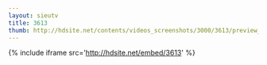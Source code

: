 ```yaml
---
layout: sieutv
title: 3613
thumb: http://hdsite.net/contents/videos_screenshots/3000/3613/preview_360p.mp4.jpg
---
```

{% include iframe src='http://hdsite.net/embed/3613' %}
 
